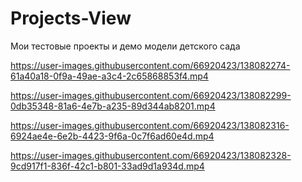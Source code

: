 # Projects-View
Мои тестовые проекты и демо модели детского сада


https://user-images.githubusercontent.com/66920423/138082274-61a40a18-0f9a-49ae-a3c4-2c65868853f4.mp4



https://user-images.githubusercontent.com/66920423/138082299-0db35348-81a6-4e7b-a235-89d344ab8201.mp4




https://user-images.githubusercontent.com/66920423/138082316-6924ae4e-6e2b-4423-9f6a-0c7f6ad60e4d.mp4




https://user-images.githubusercontent.com/66920423/138082328-9cd917f1-836f-42c1-b801-33ad9d1a934d.mp4

